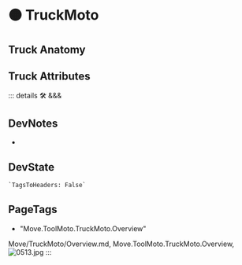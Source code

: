 
# 🟠 <moto>TruckMoto</moto>

## Truck Anatomy

## Truck Attributes

::: details 🛠 <dev>&&&</dev>

## DevNotes

-

## DevState

```py
`TagsToHeaders: False`
```

<h2>PageTags</h2>

- "Move.ToolMoto.TruckMoto.Overview"

Move/TruckMoto/Overview.md, <dev>Move.ToolMoto.TruckMoto.Overview</dev>, ![0513.jpg](/PaperPhoto/0513.jpg)
:::
